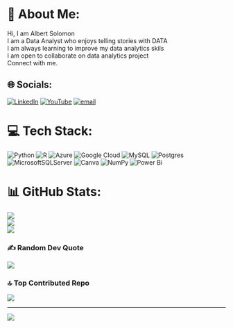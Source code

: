 # 💫 About Me:
Hi, I am Albert Solomon<br>I am a Data Analyst who enjoys telling stories with DATA<br>I am always learning to improve my data analytics skils<br>I am open to collaborate on data analytics project<br>Connect with me.


## 🌐 Socials:
[![LinkedIn](https://img.shields.io/badge/LinkedIn-%230077B5.svg?logo=linkedin&logoColor=white)](https://linkedin.com/in/solomonalbert) [![YouTube](https://img.shields.io/badge/YouTube-%23FF0000.svg?logo=YouTube&logoColor=white)](https://youtube.com/@iam_albertking) [![email](https://img.shields.io/badge/Email-D14836?logo=gmail&logoColor=white)](mailto:albertsolomon.anu@gmail.com) 

# 💻 Tech Stack:
![Python](https://img.shields.io/badge/python-3670A0?style=for-the-badge&logo=python&logoColor=ffdd54) ![R](https://img.shields.io/badge/r-%23276DC3.svg?style=for-the-badge&logo=r&logoColor=white) ![Azure](https://img.shields.io/badge/azure-%230072C6.svg?style=for-the-badge&logo=microsoftazure&logoColor=white) ![Google Cloud](https://img.shields.io/badge/GoogleCloud-%234285F4.svg?style=for-the-badge&logo=google-cloud&logoColor=white) ![MySQL](https://img.shields.io/badge/mysql-4479A1.svg?style=for-the-badge&logo=mysql&logoColor=white) ![Postgres](https://img.shields.io/badge/postgres-%23316192.svg?style=for-the-badge&logo=postgresql&logoColor=white) ![MicrosoftSQLServer](https://img.shields.io/badge/Microsoft%20SQL%20Server-CC2927?style=for-the-badge&logo=microsoft%20sql%20server&logoColor=white) ![Canva](https://img.shields.io/badge/Canva-%2300C4CC.svg?style=for-the-badge&logo=Canva&logoColor=white) ![NumPy](https://img.shields.io/badge/numpy-%23013243.svg?style=for-the-badge&logo=numpy&logoColor=white) ![Power Bi](https://img.shields.io/badge/power_bi-F2C811?style=for-the-badge&logo=powerbi&logoColor=black)
# 📊 GitHub Stats:
![](https://github-readme-stats.vercel.app/api?username=Albertanuoluwapo&theme=dark&hide_border=false&include_all_commits=false&count_private=false)<br/>
![](https://nirzak-streak-stats.vercel.app/?user=Albertanuoluwapo&theme=dark&hide_border=false)<br/>
![](https://github-readme-stats.vercel.app/api/top-langs/?username=Albertanuoluwapo&theme=dark&hide_border=false&include_all_commits=false&count_private=false&layout=compact)

### ✍️ Random Dev Quote
![](https://quotes-github-readme.vercel.app/api?type=horizontal&theme=radical)

### 🔝 Top Contributed Repo
![](https://github-contributor-stats.vercel.app/api?username=Albertanuoluwapo&limit=5&theme=dark&combine_all_yearly_contributions=true)

---
[![](https://visitcount.itsvg.in/api?id=Albertanuoluwapo&icon=0&color=0)](https://visitcount.itsvg.in)

<!-- Proudly created with GPRM ( https://gprm.itsvg.in ) -->

